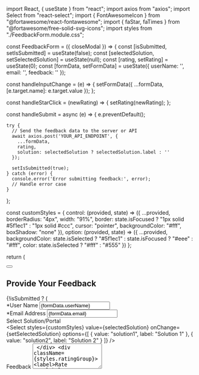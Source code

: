 import React, { useState } from "react";
import axios from "axios";
import Select from "react-select";
import { FontAwesomeIcon } from "@fortawesome/react-fontawesome";
import { faStar, faTimes } from "@fortawesome/free-solid-svg-icons";
import styles from "./FeedbackForm.module.css";

const FeedbackForm = ({ closeModal }) => {
  const [isSubmitted, setIsSubmitted] = useState(false);
  const [selectedSolution, setSelectedSolution] = useState(null);
  const [rating, setRating] = useState(0);
  const [formData, setFormData] = useState({
    userName: '',
    email: '',
    feedback: ''
  });

  const handleInputChange = (e) => {
    setFormData({
      ...formData,
      [e.target.name]: e.target.value
    });
  };

  const handleStarClick = (newRating) => {
    setRating(newRating);
  };

  const handleSubmit = async (e) => {
    e.preventDefault();

    try {
      // Send the feedback data to the server or API
      await axios.post('YOUR_API_ENDPOINT', {
        ...formData,
        rating,
        solution: selectedSolution ? selectedSolution.label : ''
      });

      setIsSubmitted(true);
    } catch (error) {
      console.error('Error submitting feedback:', error);
      // Handle error case
    }
  };

  const customStyles = {
    control: (provided, state) => ({
      ...provided,
      borderRadius: "4px",
      width: "91%",
      border: state.isFocused ? "1px solid #5f1ec1" : "1px solid #ccc",
      cursor: "pointer",
      backgroundColor: "#fff",
      boxShadow: "none"
    }),
    option: (provided, state) => ({
      ...provided,
      backgroundColor: state.isSelected ? "#5f1ec1" : state.isFocused ? "#eee" : "#fff",
      color: state.isSelected ? "#fff" : "#555"
    })
  };

  return (
    <div className={styles.formContainer}>
      <button className={styles.closeButton} onClick={closeModal}>
        <FontAwesomeIcon icon={faTimes} />
      </button>
      <h2 className={styles.feedbackHead}>Provide Your Feedback</h2>
      {!isSubmitted ? (
        <form onSubmit={handleSubmit}>
          <div className={styles.formGroup}>
            <label>*User Name</label>
            <input
              type="text"
              name="userName"
              value={formData.userName}
              onChange={handleInputChange}
              required
            />
          </div>
          <div className={styles.formGroup}>
            <label>*Email Address</label>
            <input
              type="email"
              name="email"
              value={formData.email}
              onChange={handleInputChange}
              required
            />
          </div>
          <div className={styles.formGroup}>
            <label>Select Solution/Portal</label>
            <div className={styles.customSelect}>
              <Select
                styles={customStyles}
                value={selectedSolution}
                onChange={setSelectedSolution}
                options={[
                  { value: "solution1", label: "Solution 1" },
                  { value: "solution2", label: "Solution 2" }
                ]}
              />
            </div>
          </div>
          <div className={styles.formGroup}>
            <label>Feedback</label>
            <textarea
              name="feedback"
              value={formData.feedback}
              onChange={handleInputChange}
              rows="4"
              required
            />
          </div>
          <div className={styles.ratingGroup}>
            <label>Rate Us</label>
            <div className={styles.starRating}>
              {[1, 2, 3, 4, 5].map((star) => (
                <FontAwesomeIcon
                  key={star}
                  icon={faStar}
                  className={star <= rating ? styles.activeStar : styles.inactiveStar}
                  onClick={() => handleStarClick(star)}
                />
              ))}
            </div>
          </div>
          <button type="submit" className={styles.submitButton}>Submit</button>
        </form>
      ) : (
        <p className={styles.successMessage}>
          Thank you for your feedback!
        </p>
      )}
    </div>
  );
};

export default FeedbackForm;




.formContainer {
  padding: 30px;
  background-color: #f9f9f9;
  border-left: 4px solid rgba(95, 30, 193, 0.8);
  margin-bottom: 20px;
  box-shadow: 0 2px 4px rgba(0, 0, 0, 0.1);
  border-radius: 8px;
  max-width: 450px;
  margin: 0 auto;
}

.feedbackHead {
  color: #5f1ec1;
  margin-bottom: 10px;
  text-align: center;
  font-size: 18px;
}

.formGroup {
  margin-bottom: 10px;
}

label {
  display: block;
  margin-bottom: 5px;
  font-weight: 600;
  font-size: 12px;
}

input, textarea {
  width: 90%;
  padding: 5px;
  border: none;
  border-bottom: 1px solid #ccc;
  font-size: 12px;
}

.starRating {
  display: flex;
  justify-content: flex-start;
  gap: 5px;
}

.activeStar {
  color: #f8c22e;
  cursor: pointer;
}

.inactiveStar {
  color: #ccc;
  cursor: pointer;
}

.submitButton {
  background-color: #5f1ec1;
  color: #fff;
  padding: 10px 20px;
  border: none;
  border-radius: 4px;
  cursor: pointer;
  margin-top: 12px;
  font-size: 14px;
  width: 78%;
}

.successMessage {
  text-align: center;
  color: #5f1ec1;
  font-size: 16px;
}


.closeButton {
  position: absolute;
  top: 25px;
  right: 25px;
  background-color: transparent;
  border: none;
  cursor: pointer;
  font-size: 24px;
  color: #aaa;
}

.closeButton:hover {
  color: #555;
}
